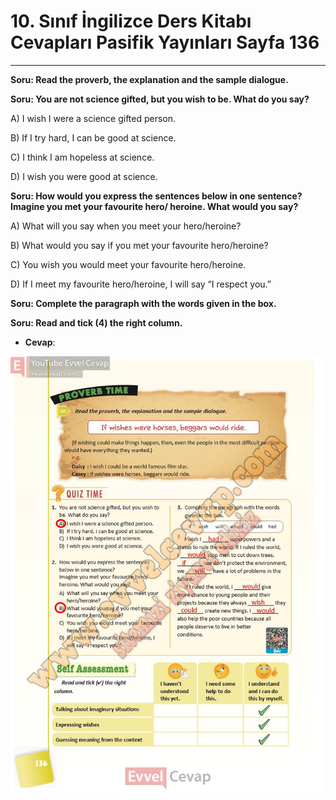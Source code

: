 # 10. Sınıf İngilizce Ders Kitabı Cevapları Pasifik Yayınları Sayfa 136

---

**Soru: Read the proverb, the explanation and the sample dialogue.**

**Soru: You are not science gifted, but you wish to be. What do you say?**

A) I wish I were a science gifted person.

 B) If I try hard, I can be good at science.

 C) I think I am hopeless at science.

 D) I wish you were good at science.

**Soru: How would you express the sentences below in one sentence? Imagine you met your favourite hero/ heroine. What would you say?**

A) What will you say when you meet your hero/heroine?

 B) What would you say if you met your favourite hero/heroine?

 C) You wish you would meet your favourite hero/heroine.

 D) If I meet my favourite hero/heroine, I will say “I respect you.”

**Soru: Complete the paragraph with the words given in the box.**

**Soru: Read and tick (4) the right column.**

-   **Cevap**:

![Image 1](./image_1.jpg)